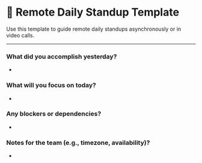 # 📝 Remote Daily Standup Template

Use this template to guide remote daily standups asynchronously or in video calls.

---

### What did you accomplish yesterday?
- 

### What will you focus on today?
- 

### Any blockers or dependencies?
- 

### Notes for the team (e.g., timezone, availability)?
-
